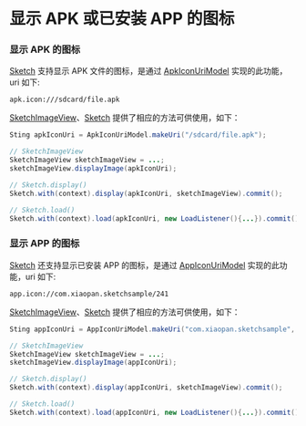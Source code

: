 # 显示 APK 或已安装 APP 的图标

### 显示 APK 的图标

[Sketch] 支持显示 APK 文件的图标，是通过 [ApkIconUriModel] 实现的此功能，uri 如下:

```
apk.icon:///sdcard/file.apk
```

[SketchImageView]、[Sketch] 提供了相应的方法可供使用，如下：

```java
Sting apkIconUri = ApkIconUriModel.makeUri("/sdcard/file.apk");

// SketchImageView
SketchImageView sketchImageView = ...;
sketchImageView.displayImage(apkIconUri);

// Sketch.display()
Sketch.with(context).display(apkIconUri, sketchImageView).commit();

// Sketch.load()
Sketch.with(context).load(apkIconUri, new LoadListener(){...}).commit();
```

### 显示 APP 的图标

[Sketch] 还支持显示已安装 APP 的图标，是通过 [AppIconUriModel] 实现的此功能，uri 如下:

```
app.icon://com.xiaopan.sketchsample/241
```

[SketchImageView]、[Sketch] 提供了相应的方法可供使用，如下：

```java
Sting appIconUri = AppIconUriModel.makeUri("com.xiaopan.sketchsample", 241);

// SketchImageView
SketchImageView sketchImageView = ...;
sketchImageView.displayImage(appIconUri);

// Sketch.display()
Sketch.with(context).display(appIconUri, sketchImageView).commit();

// Sketch.load()
Sketch.with(context).load(appIconUri, new LoadListener(){...}).commit();
```

[Sketch]: ../../sketch/src/main/java/me/xiaopan/sketch/Sketch.java
[ApkIconUriModel]: ../../sketch/src/main/java/me/xiaopan/sketch/uri/ApkIconUriModel.java
[AppIconUriModel]: ../../sketch/src/main/java/me/xiaopan/sketch/uri/AppIconUriModel.java
[SketchImageView]: ../../sketch/src/main/java/me/xiaopan/sketch/SketchImageView.java
[Sketch]: ../../sketch/src/main/java/me/xiaopan/sketch/Sketch.java
